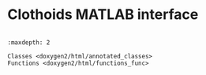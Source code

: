 # Clothoids MATLAB interface

```{title} MATLAB Reference
```

```{toctree}
:maxdepth: 2

Classes <doxygen2/html/annotated_classes>
Functions <doxygen2/html/functions_func>
```